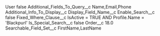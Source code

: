 <?xml version="1.0" encoding="UTF-8"?>
<CustomMetadata xmlns="http://soap.sforce.com/2006/04/metadata" xmlns:xsi="http://www.w3.org/2001/XMLSchema-instance" xmlns:xsd="http://www.w3.org/2001/XMLSchema">
    <label>User</label>
    <protected>false</protected>
    <values>
        <field>Additional_Fields_To_Query__c</field>
        <value xsi:type="xsd:string">Name,Email,Phone</value>
    </values>
    <values>
        <field>Additional_Info_To_Display__c</field>
        <value xsi:nil="true"/>
    </values>
    <values>
        <field>Display_Field_Name__c</field>
        <value xsi:nil="true"/>
    </values>
    <values>
        <field>Enable_Search__c</field>
        <value xsi:type="xsd:boolean">false</value>
    </values>
    <values>
        <field>Fixed_Where_Clause__c</field>
        <value xsi:type="xsd:string">IsActive = TRUE AND Profile.Name = &apos;Blackpurl&apos;</value>
    </values>
    <values>
        <field>Is_Special_Search__c</field>
        <value xsi:type="xsd:boolean">false</value>
    </values>
    <values>
        <field>Order__c</field>
        <value xsi:type="xsd:double">18.0</value>
    </values>
    <values>
        <field>Searchable_Field_Set__c</field>
        <value xsi:type="xsd:string">FirstName,LastName</value>
    </values>
</CustomMetadata>
